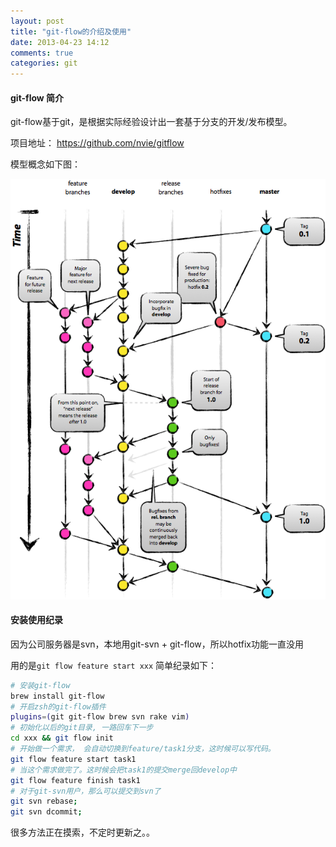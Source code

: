 ```yaml
---
layout: post
title: "git-flow的介绍及使用"
date: 2013-04-23 14:12
comments: true
categories: git
---
```


#### git-flow 简介

git-flow基于git，是根据实际经验设计出一套基于分支的开发/发布模型。

项目地址： <https://github.com/nvie/gitflow>

模型概念如下图：

![demo2](/images/blog/git-flow/git-flow-sketch.png)

#### 安装使用纪录

因为公司服务器是svn，本地用git-svn + git-flow，所以hotfix功能一直没用

用的是<code>git flow feature start xxx</code> 简单纪录如下：

```sh
# 安装git-flow
brew install git-flow 
# 开启zsh的git-flow插件
plugins=(git git-flow brew svn rake vim)
# 初始化以后的git目录, 一路回车下一步
cd xxx && git flow init
# 开始做一个需求， 会自动切换到feature/task1分支，这时候可以写代码。
git flow feature start task1
# 当这个需求做完了。这时候会把task1的提交merge回develop中
git flow feature finish task1
# 对于git-svn用户，那么可以提交到svn了
git svn rebase;
git svn dcommit;
```

很多方法正在摸索，不定时更新之。。